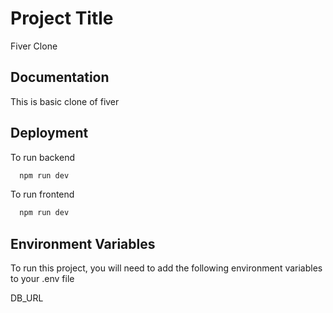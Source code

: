 # Project Title

Fiver Clone


## Documentation

This is basic clone of fiver


## Deployment

To run backend

```bash
  npm run dev
```
To run frontend 
```bash
  npm run dev
```

## Environment Variables

To run this project, you will need to add the following environment variables to your .env file

DB_URL
